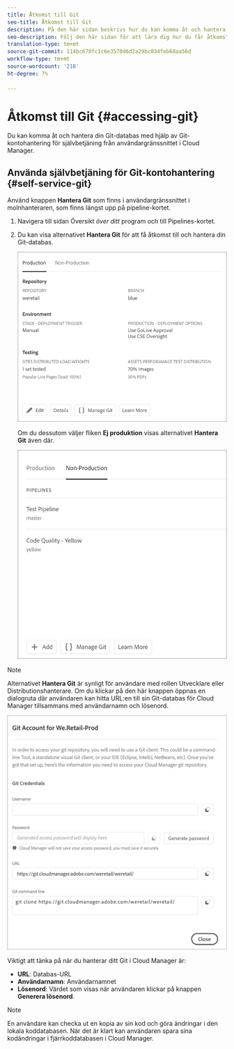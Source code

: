 ```yaml
---
title: Åtkomst till Git
seo-title: Åtkomst till Git
description: På den här sidan beskrivs hur du kan komma åt och hantera Git-databasen.
seo-description: Följ den här sidan för att lära dig hur du får åtkomst till och hanterar din Git-databas.
translation-type: tm+mt
source-git-commit: 114bc678fc1c6e3570d6d2a29bc034feb68aa56d
workflow-type: tm+mt
source-wordcount: '218'
ht-degree: 7%

---
```



# Åtkomst till Git {#accessing-git}

Du kan komma åt och hantera din Git-databas med hjälp av Git-kontohantering för självbetjäning från användargränssnittet i Cloud Manager.

## Använda självbetjäning för Git-kontohantering {#self-service-git}

Använd knappen **Hantera Git** som finns i användargränssnittet i molnhanteraren, som finns längst upp på pipeline-kortet.

1. Navigera till sidan Översikt *över ditt* program och till Pipelines-kortet.

1. Du kan visa alternativet **Hantera Git** för att få åtkomst till och hantera din Git-databas.

   ![](assets/manage-git1.png)

   Om du dessutom väljer fliken **Ej produktion** visas alternativet **Hantera Git** även där.

   ![](assets/manage-git-new2.png)

>[!NOTE]
>Alternativet **Hantera Git** är synligt för användare med rollen Utvecklare eller Distributionshanterare. Om du klickar på den här knappen öppnas en dialogruta där användaren kan hitta URL:en till sin Git-databas för Cloud Manager tillsammans med användarnamn och lösenord.

![](assets/manage-git3.png)

Viktigt att tänka på när du hanterar ditt Git i Cloud Manager är:

* **URL**: Databas-URL
* **Användarnamn**: Användarnamnet
* **Lösenord**: Värdet som visas när användaren klickar på knappen **Generera lösenord**.


>[!NOTE]
>
>En användare kan checka ut en kopia av sin kod och göra ändringar i den lokala koddatabasen. När det är klart kan användaren spara sina kodändringar i fjärrkoddatabasen i Cloud Manager.

